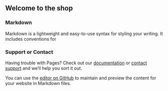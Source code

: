 ## Welcome to the shop


### Markdown

Markdown is a lightweight and easy-to-use syntax for styling your writing. It includes conventions for


### Support or Contact

Having trouble with Pages? Check out our [documentation](https://docs.github.com/categories/github-pages-basics/) or [contact support](https://support.github.com/contact) and we’ll help you sort it out.

You can use the [editor on GitHub](https://github.com/gracele246/theshop/edit/gh-pages/index.md) to maintain and preview the content for your website in Markdown files.
